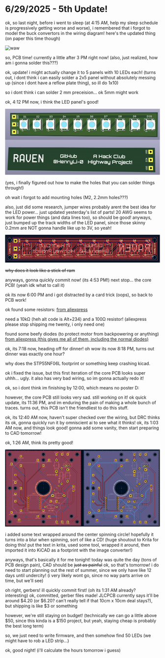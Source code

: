 # 6/29/2025 - 5th Update!

ok, so last night, before i went to sleep (at 4:15 AM, help my sleep schedule is progressively getting worse and worse), i remembered that i forgot to model the buck convertors in the wiring diagram! here's the updated thing (on paper this time though)

![waw](</updatelogs/images/202506/06292025 - 1.png>)

so, PCB time! currently a little after 3 PM right now! (also, just realized, how am i gonna solder this???)

ok, update! i might actually change it to 5 panels with 10 LEDs each! (turns out, i dont think i can easily solder a 2x5 panel without absolutely messing up (since i dont have a reflow plate thing), so ill do 1x10)

so i dont think i can solder 2 mm preceision... ok 5mm might work

ok, 4:12 PM now, i think the LED panel's good!

![wooo](</updatelogs/images/202506/06292025 - 2.png>)

(yes, i finally figured out how to make the holes that you can solder things through!)

oh wait i forgot to add mounting holes (M2, 2.2mm holes???)

also, just did some research, jumper wires probably arent the best idea for the LED power... just updated yesterday's list of parts! 20 AWG seems to work for power things (and data lines too), so should be good! anyways, just bumped up the track widths of the LED panel, since those skinny 0.2mm are NOT gonna handle like up to 3V, so yeah!

![v2!](</updatelogs/images/202506/06292025 - 3.png>)

~~why does it look like a stick of ram~~

anyways, gonna quickly commit now! (its 4:53 PM!) next stop... the core PCB! (yeah idk what to call it)

ok its now 6:00 PM and i got distracted by a card trick (oops), so back to PCB work!

ok found some resistors: [from aliexpress](https://www.aliexpress.us/item/3256805483786320.html?spm=a2g0o.productlist.main.3.68b125f4Dj2utb&algo_pvid=afd9f67a-3ae5-4ee2-ab52-2d1e553d8175&algo_exp_id=afd9f67a-3ae5-4ee2-ab52-2d1e553d8175-2&pdp_ext_f=%7B%22order%22%3A%222418%22%2C%22eval%22%3A%221%22%7D&pdp_npi=4%40dis%21USD%212.03%210.99%21%21%2114.45%217.06%21%402101eac917512379422191296ed7f6%2112000033959206034%21sea%21US%216405565024%21ABX&curPageLogUid=kfuQkg0ObEyF&utparam-url=scene%3Asearch%7Cquery_from%3A)

need a 10kΩ (heh alt code is Alt+234) and a 100Ω resistor! (aliexpress please stop shipping me twenty, i only need one)

found some beefy diodes (to protect motor from backpowering or anything) [from aliexpress (this gives me all of them, including the normal diodes)](https://www.aliexpress.us/item/2251832446756419.html?spm=a2g0o.productlist.main.3.2b2f28d1vkaD0d&algo_pvid=79ec799f-32cf-45e9-9fcf-b9cf38dce966&algo_exp_id=79ec799f-32cf-45e9-9fcf-b9cf38dce966-2&pdp_ext_f=%7B%22order%22%3A%222134%22%2C%22eval%22%3A%221%22%7D&pdp_npi=4%40dis%21USD%212.16%210.99%21%21%212.16%210.99%21%402103205117512386822514662ebacb%2112000016563917366%21sea%21US%216405565024%21ABX&curPageLogUid=1TofX5J4nMVF&utparam-url=scene%3Asearch%7Cquery_from%3A)

ok, its 7:18 now, heading off for dinner! oh wow its now 8:18 PM, turns out dinner was exactly one hour?

why does the STP55NF06L footprint or something keep crashing kicad.

ok i fixed the issue, but this first iteration of the core PCB looks super uhhh... ugly. it also has very bad wiring, so im gonna actually redo it!

ok, so i dont think im finishing by 12:00, which means no poster D:

however, the core PCB still looks very sad. still working on it! ok quick update, its 11:36 PM, and im enduring the pain of making a whole bunch of traces. turns out, this PCB isn't the friendliest to do this stuff.

ok, its 12:40 AM now, haven't super checked over the wiring, but DRC thinks its ok, gonna quickly run it by omniscient ai to see what it thinks! ok, its 1:03 AM now, and things look good! gonna add some vanity, then start preparing to CAD tomorrow!

ok, 1:26 AM, think its pretty good!

![tired](</updatelogs/images/202506/06292025 - 4.png>)

i added some text wrapped around the center spinning circle! hopefully it turns into a blur when spinning, sort of like a CD! (huge shoutout to Krita for doing this! put the text in krita, used some tool, wrapped it around, then imported it into KiCAD as a footprint with the image converter!)

anyways, that's basically it for me tonight! today was quite the day (tons of PCB design pain), CAD should be ~~just as painful~~ ok, so that's tomorrow! i do need to start planning out the rest of summer, since we only have like 12 days until undercity! (i very likely wont go, since no way parts arrive on time, but we'll see)

oh right, gerbers! ill quickly commit first! (oh its 1:31 AM already? interesting) ok, committed, gerber files made! JLCPCB currently says it'll be around $4.20 (or $6.20? can't really tell if that 10cm x 10cm deal stays?), but shipping is like $3 or something

however, we're still staying on budget! (technically we can go a little above $50, since this kinda is a $150 project, but yeah, staying cheap is probably the best long term)

so, we just need to write firmware, and then somehow find 50 LEDs (we might have to rob a LED strip...)

ok, good night! (i'll calculate the hours tomorrow i guess)